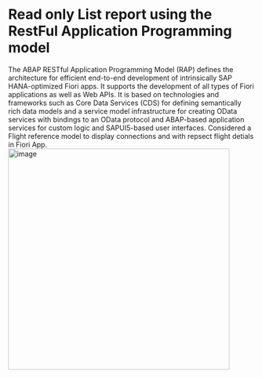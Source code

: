 # Read only List report using the RestFul Application Programming model
The ABAP RESTful Application Programming Model (RAP) defines the architecture for efficient end-to-end development of intrinsically SAP HANA-optimized Fiori apps. It supports the development of all types of Fiori applications as well as Web APIs. It is based on technologies and frameworks such as Core Data Services (CDS) for defining semantically rich data models and a service model infrastructure for creating OData services with bindings to an OData protocol and ABAP-based application services for custom logic and SAPUI5-based user interfaces.
Considered a Flight reference model to display connections and with repsect flight detials in Fiori App.
<img width="451" alt="image" src="https://github.com/user-attachments/assets/1c40677c-4810-4153-97fd-b335eff0c175">
